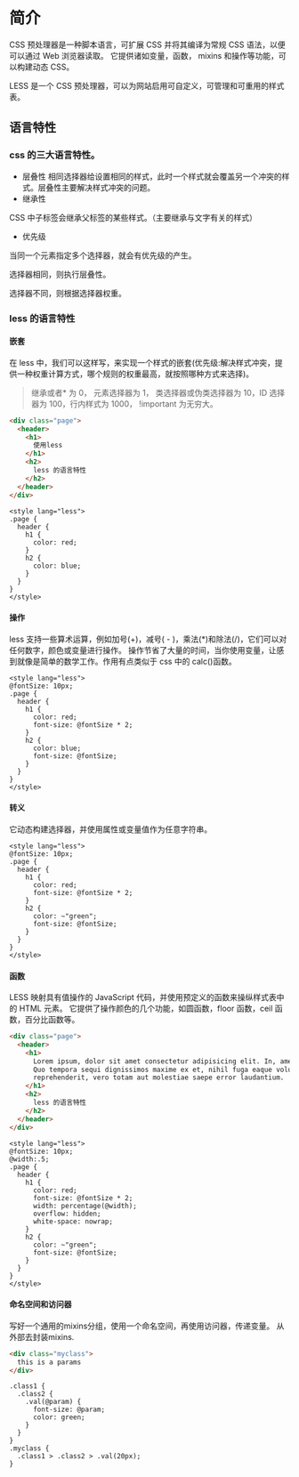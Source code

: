 # 简介

CSS 预处理器是一种脚本语言，可扩展 CSS 并将其编译为常规 CSS 语法，以便可以通过 Web 浏览器读取。 它提供诸如变量，函数， mixins 和操作等功能，可以构建动态 CSS。

LESS 是一个 CSS 预处理器，可以为网站启用可自定义，可管理和可重用的样式表。

## 语言特性

### css 的三大语言特性。

- 层叠性
  相同选择器给设置相同的样式，此时一个样式就会覆盖另一个冲突的样式。层叠性主要解决样式冲突的问题。
- 继承性

CSS 中子标签会继承父标签的某些样式。（主要继承与文字有关的样式）

- 优先级

当同一个元素指定多个选择器，就会有优先级的产生。

选择器相同，则执行层叠性。

选择器不同，则根据选择器权重。

### less 的语言特性

#### 嵌套

在 less 中，我们可以这样写，来实现一个样式的嵌套(优先级:解决样式冲突，提供一种权重计算方式，哪个规则的权重最高，就按照哪种方式来选择)。

> 继承或者\* 为 0， 元素选择器为 1， 类选择器或伪类选择器为 10，ID 选择器为 100，行内样式为 1000， !important 为无穷大。

```html
<div class="page">
  <header>
    <h1>
      使用less
    </h1>
    <h2>
      less 的语言特性
    </h2>
  </header>
</div>
```

```less
<style lang="less">
.page {
  header {
    h1 {
      color: red;
    }
    h2 {
      color: blue;
    }
  }
}
</style>
```

#### 操作

less 支持一些算术运算，例如加号(+)，减号( - )，乘法(\*)和除法(/)，它们可以对任何数字，颜色或变量进行操作。 操作节省了大量的时间，当你使用变量，让感到就像是简单的数学工作。作用有点类似于 css 中的 calc()函数。

```less
<style lang="less">
@fontSize: 10px;
.page {
  header {
    h1 {
      color: red;
      font-size: @fontSize * 2;
    }
    h2 {
      color: blue;
      font-size: @fontSize;
    }
  }
}
</style>
```

#### 转义

它动态构建选择器，并使用属性或变量值作为任意字符串。

```less
<style lang="less">
@fontSize: 10px;
.page {
  header {
    h1 {
      color: red;
      font-size: @fontSize * 2;
    }
    h2 {
      color: ~"green";
      font-size: @fontSize;
    }
  }
}
</style>
```

#### 函数

LESS 映射具有值操作的 JavaScript 代码，并使用预定义的函数来操纵样式表中的 HTML 元素。 它提供了操作颜色的几个功能，如圆函数，floor 函数，ceil 函数，百分比函数等。

```html
<div class="page">
  <header>
    <h1>
      Lorem ipsum, dolor sit amet consectetur adipisicing elit. In, amet autem?
      Quo tempora sequi dignissimos maxime ex et, nihil fuga eaque voluptatum,
      reprehenderit, vero totam aut molestiae saepe error laudantium.
    </h1>
    <h2>
      less 的语言特性
    </h2>
  </header>
</div>
```

```less
<style lang="less">
@fontSize: 10px;
@width:.5;
.page {
  header {
    h1 {
      color: red;
      font-size: @fontSize * 2;
      width: percentage(@width);
      overflow: hidden;
      white-space: nowrap;
    }
    h2 {
      color: ~"green";
      font-size: @fontSize;
    }
  }
}
</style>
```

#### 命名空间和访问器
写好一个通用的mixins分组，使用一个命名空间，再使用访问器，传递变量。
从外部去封装mixins.
```html
<div class="myclass">
  this is a params
</div>
```

```less
.class1 {
  .class2 {
    .val(@param) {
      font-size: @param;
      color: green;
    }
  }
}
.myclass {
  .class1 > .class2 > .val(20px);
}
```
